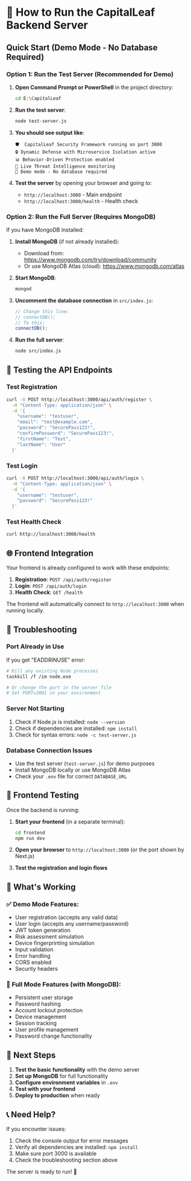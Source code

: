 # 🚀 How to Run the CapitalLeaf Backend Server

## Quick Start (Demo Mode - No Database Required)

### Option 1: Run the Test Server (Recommended for Demo)

1. **Open Command Prompt or PowerShell** in the project directory:
   ```bash
   cd E:\CapitalLeaf
   ```

2. **Run the test server**:
   ```bash
   node test-server.js
   ```

3. **You should see output like**:
   ```
   🛡️  CapitalLeaf Security Framework running on port 3000
   🔒 Dynamic Defense with Microservice Isolation active
   📊 Behavior-Driven Protection enabled
   🎯 Live Threat Intelligence monitoring
   🚀 Demo mode - No database required
   ```

4. **Test the server** by opening your browser and going to:
   - `http://localhost:3000` - Main endpoint
   - `http://localhost:3000/health` - Health check

### Option 2: Run the Full Server (Requires MongoDB)

If you have MongoDB installed:

1. **Install MongoDB** (if not already installed):
   - Download from: https://www.mongodb.com/try/download/community
   - Or use MongoDB Atlas (cloud): https://www.mongodb.com/atlas

2. **Start MongoDB**:
   ```bash
   mongod
   ```

3. **Uncomment the database connection** in `src/index.js`:
   ```javascript
   // Change this line:
   // connectDB();
   // To this:
   connectDB();
   ```

4. **Run the full server**:
   ```bash
   node src/index.js
   ```

## 🧪 Testing the API Endpoints

### Test Registration
```bash
curl -X POST http://localhost:3000/api/auth/register \
  -H "Content-Type: application/json" \
  -d '{
    "username": "testuser",
    "email": "test@example.com",
    "password": "SecurePass123!",
    "confirmPassword": "SecurePass123!",
    "firstName": "Test",
    "lastName": "User"
  }'
```

### Test Login
```bash
curl -X POST http://localhost:3000/api/auth/login \
  -H "Content-Type: application/json" \
  -d '{
    "username": "testuser",
    "password": "SecurePass123!"
  }'
```

### Test Health Check
```bash
curl http://localhost:3000/health
```

## 🌐 Frontend Integration

Your frontend is already configured to work with these endpoints:

1. **Registration**: `POST /api/auth/register`
2. **Login**: `POST /api/auth/login`
3. **Health Check**: `GET /health`

The frontend will automatically connect to `http://localhost:3000` when running locally.

## 🔧 Troubleshooting

### Port Already in Use
If you get "EADDRINUSE" error:
```bash
# Kill any existing Node processes
taskkill /f /im node.exe

# Or change the port in the server file
# Set PORT=3001 in your environment
```

### Server Not Starting
1. Check if Node.js is installed: `node --version`
2. Check if dependencies are installed: `npm install`
3. Check for syntax errors: `node -c test-server.js`

### Database Connection Issues
- Use the test server (`test-server.js`) for demo purposes
- Install MongoDB locally or use MongoDB Atlas
- Check your `.env` file for correct `DATABASE_URL`

## 📱 Frontend Testing

Once the backend is running:

1. **Start your frontend** (in a separate terminal):
   ```bash
   cd frontend
   npm run dev
   ```

2. **Open your browser** to `http://localhost:3000` (or the port shown by Next.js)

3. **Test the registration and login flows**

## 🎯 What's Working

### ✅ Demo Mode Features:
- User registration (accepts any valid data)
- User login (accepts any username/password)
- JWT token generation
- Risk assessment simulation
- Device fingerprinting simulation
- Input validation
- Error handling
- CORS enabled
- Security headers

### 🔄 Full Mode Features (with MongoDB):
- Persistent user storage
- Password hashing
- Account lockout protection
- Device management
- Session tracking
- User profile management
- Password change functionality

## 🚀 Next Steps

1. **Test the basic functionality** with the demo server
2. **Set up MongoDB** for full functionality
3. **Configure environment variables** in `.env`
4. **Test with your frontend**
5. **Deploy to production** when ready

## 📞 Need Help?

If you encounter issues:
1. Check the console output for error messages
2. Verify all dependencies are installed: `npm install`
3. Make sure port 3000 is available
4. Check the troubleshooting section above

The server is ready to run! 🎉
